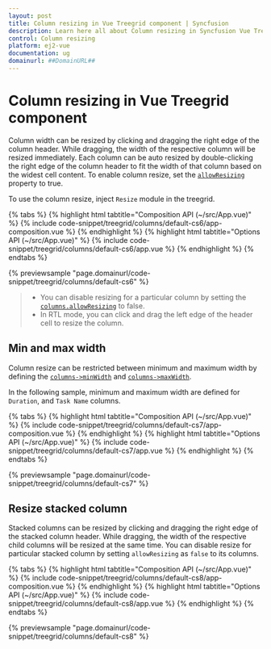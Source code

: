 ```yaml
---
layout: post
title: Column resizing in Vue Treegrid component | Syncfusion
description: Learn here all about Column resizing in Syncfusion Vue Treegrid component of Syncfusion Essential JS 2 and more.
control: Column resizing 
platform: ej2-vue
documentation: ug
domainurl: ##DomainURL##
---
```


# Column resizing in Vue Treegrid component

Column width can be resized by clicking and dragging the right edge of the column header. While dragging, the width of the respective column will be resized immediately. Each column can be auto resized by double-clicking the right edge of the column header to fit the width of that column based on the widest cell content. To enable column resize, set the [`allowResizing`](https://ej2.syncfusion.com/vue/documentation/api/treegrid/#allowresizing) property to true.

To use the column resize, inject `Resize` module in the treegrid.

{% tabs %}
{% highlight html tabtitle="Composition API (~/src/App.vue)" %}
{% include code-snippet/treegrid/columns/default-cs6/app-composition.vue %}
{% endhighlight %}
{% highlight html tabtitle="Options API (~/src/App.vue)" %}
{% include code-snippet/treegrid/columns/default-cs6/app.vue %}
{% endhighlight %}
{% endtabs %}
        
{% previewsample "page.domainurl/code-snippet/treegrid/columns/default-cs6" %}

> * You can disable resizing for a particular column by setting the [`columns.allowResizing`](https://ej2.syncfusion.com/vue/documentation/api/treegrid/column/#allowresizing) to false.
> * In RTL mode, you can click and drag the left edge of the header cell to resize the column.

## Min and max width

Column resize can be restricted between minimum and maximum width by defining the [`columns->minWidth`](https://ej2.syncfusion.com/vue/documentation/api/treegrid/column/#minwidth) and [`columns->maxWidth`](https://ej2.syncfusion.com/vue/documentation/api/treegrid/column/#maxwidth).

In the following sample, minimum and maximum width are defined for `Duration`, and `Task Name` columns.

{% tabs %}
{% highlight html tabtitle="Composition API (~/src/App.vue)" %}
{% include code-snippet/treegrid/columns/default-cs7/app-composition.vue %}
{% endhighlight %}
{% highlight html tabtitle="Options API (~/src/App.vue)" %}
{% include code-snippet/treegrid/columns/default-cs7/app.vue %}
{% endhighlight %}
{% endtabs %}
        
{% previewsample "page.domainurl/code-snippet/treegrid/columns/default-cs7" %}

## Resize stacked column

Stacked columns can be resized by clicking and dragging the right edge of the stacked column header. While dragging, the width of the respective child columns will be resized at the same time. You can disable resize for particular stacked column by setting `allowResizing` as `false` to its columns.

{% tabs %}
{% highlight html tabtitle="Composition API (~/src/App.vue)" %}
{% include code-snippet/treegrid/columns/default-cs8/app-composition.vue %}
{% endhighlight %}
{% highlight html tabtitle="Options API (~/src/App.vue)" %}
{% include code-snippet/treegrid/columns/default-cs8/app.vue %}
{% endhighlight %}
{% endtabs %}
        
{% previewsample "page.domainurl/code-snippet/treegrid/columns/default-cs8" %}